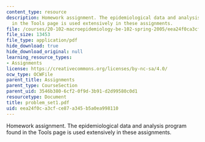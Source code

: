 ```yaml
---
content_type: resource
description: Homework assignment. The epidemiological data and analysis program found
  in the Tools page is used extensively in these assignments.
file: /courses/20-102-macroepidemiology-be-102-spring-2005/eea24f0ca3cfce87a345b5a0ea998110_problem_set1.pdf
file_size: 13453
file_type: application/pdf
hide_download: true
hide_download_original: null
learning_resource_types:
- Assignments
license: https://creativecommons.org/licenses/by-nc-sa/4.0/
ocw_type: OCWFile
parent_title: Assignments
parent_type: CourseSection
parent_uid: 3546b380-6cf2-0f9d-3b91-d2d99580c0d1
resourcetype: Document
title: problem_set1.pdf
uid: eea24f0c-a3cf-ce87-a345-b5a0ea998110
---
```

Homework assignment. The epidemiological data and analysis program found in the Tools page is used extensively in these assignments.